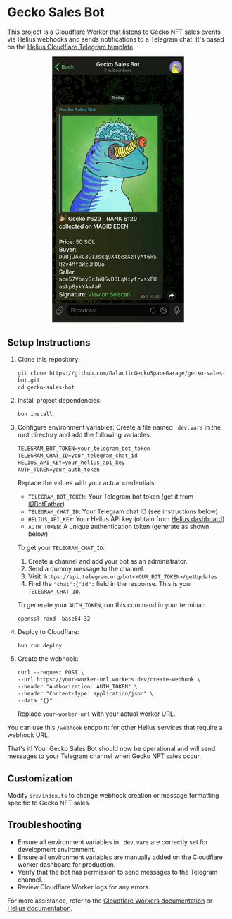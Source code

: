 # Gecko Sales Bot

This project is a Cloudflare Worker that listens to Gecko NFT sales events via
Helius webhooks and sends notifications to a Telegram chat. It's based on the
[Helius Cloudflare Telegram template](https://github.com/helius-labs/cloudfare-telegram-template).

<p align="center">
  <img src="./src/assets/screenshot.jpeg" alt="Gecko Sales Bot Screenshot" width="300">
</p>

## Setup Instructions

1. Clone this repository:

   ```
   git clone https://github.com/GalacticGeckoSpaceGarage/gecko-sales-bot.git
   cd gecko-sales-bot
   ```

2. Install project dependencies:

   ```
   bun install
   ```

3. Configure environment variables: Create a file named `.dev.vars` in the root
   directory and add the following variables:

   ```
   TELEGRAM_BOT_TOKEN=your_telegram_bot_token
   TELEGRAM_CHAT_ID=your_telegram_chat_id
   HELIUS_API_KEY=your_helius_api_key
   AUTH_TOKEN=your_auth_token
   ```

   Replace the values with your actual credentials:

   - `TELEGRAM_BOT_TOKEN`: Your Telegram bot token (get it from
     [@BotFather](https://t.me/botfather))
   - `TELEGRAM_CHAT_ID`: Your Telegram chat ID (see instructions below)
   - `HELIUS_API_KEY`: Your Helius API key (obtain from
     [Helius dashboard](https://dashboard.helius.dev/))
   - `AUTH_TOKEN`: A unique authentication token (generate as shown below)

   To get your `TELEGRAM_CHAT_ID`:

   1. Create a channel and add your bot as an administrator.
   2. Send a dummy message to the channel.
   3. Visit: `https://api.telegram.org/bot<YOUR_BOT_TOKEN>/getUpdates`
   4. Find the `"chat":{"id":` field in the response. This is your
      `TELEGRAM_CHAT_ID`.

   To generate your `AUTH_TOKEN`, run this command in your terminal:

   ```
   openssl rand -base64 32
   ```

4. Deploy to Cloudflare:

   ```
   bun run deploy
   ```

5. Create the webhook:
   ```
   curl --request POST \
   --url https://your-worker-url.workers.dev/create-webhook \
   --header "Authorization: AUTH_TOKEN" \
   --header "Content-Type: application/json" \
   --data "{}"
   ```
   Replace `your-worker-url` with your actual worker URL.

You can use this `/webhook` endpoint for other Helius services that require a
webhook URL.

That's it! Your Gecko Sales Bot should now be operational and will send messages
to your Telegram channel when Gecko NFT sales occur.

## Customization

Modify `src/index.ts` to change webhook creation or message formatting specific
to Gecko NFT sales.

## Troubleshooting

- Ensure all environment variables in `.dev.vars` are correctly set for
  development environment.
- Ensure all environment variables are manually added on the Cloudflare worker
  dashboard for production.
- Verify that the bot has permission to send messages to the Telegram channel.
- Review Cloudflare Worker logs for any errors.

For more assistance, refer to the
[Cloudflare Workers documentation](https://developers.cloudflare.com/workers/)
or [Helius documentation](https://docs.helius.dev/).
